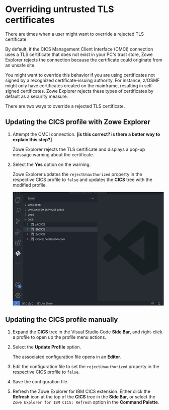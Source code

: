# Overriding untrusted TLS certificates

There are times when a user might want to override a rejected TLS certificate.

By default, if the CICS Management Client Interface (CMCI) connection uses a TLS certificate that does not exist in your PC's trust store, Zowe Explorer rejects the connection because the certificate could originate from an unsafe site.

You might want to override this behavior if you are using certificates not signed by a recognized certificate-issuing authority. For instance, z/OSMF might only have certificates created on the mainframe, resulting in self-signed certificates. Zowe Explorer rejects these types of certificates by default as a security measure.

There are two ways to override a rejected TLS certificate.

## Updating the CICS profile with Zowe Explorer

1. Attempt the CMCI connection. **[is this correct? is there a better way to explain this step?]**

    Zowe Explorer rejects the TLS certificate and displays a pop-up message warning about the certificate.

2. Select the **Yes** option on the warning.

    Zowe Explorer updates the `rejectUnauthorized` property in the respective CICS profile to `false` and updates the **CICS** tree with the modified profile.

    ![Image that shows how to accept untrusted TLS certificate](../images/ze-cics/untrusted-cert.gif)

## Updating the CICS profile manually

1. Expand the **CICS** tree in the Visual Studio Code **Side Bar**, and right-click a profile to open up the profile menu actions.

2. Select the **Update Profile** option.

   The associated configuration file opens in an **Editor**.

3. Edit the configuration file to set the `rejectUnauthorized` property in the respective CICS profile to `false`.

4. Save the configuration file.

5. Refresh the Zowe Explorer for IBM CICS extension. Either click the **Refresh** icon at the top of the **CICS** tree in the **Side Bar**, or select the `Zowe Explorer for IBM CICS: Refresh` option in the **Command Palette**.
